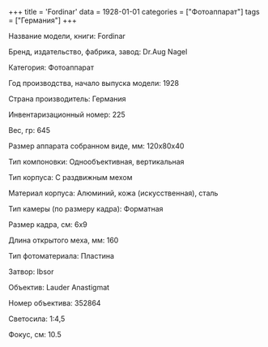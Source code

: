 +++
title = 'Fordinar'
data = 1928-01-01
categories = ["Фотоаппарат"]
tags = ["Германия"]
+++

Название модели, книги: Fordinar

Бренд, издательство, фабрика, завод: Dr.Aug Nagel

Категория: Фотоаппарат

Год производства, начало выпуска модели: 1928

Страна производитель: Германия

Инвентаризационный номер: 225

Вес, гр: 645

Размер аппарата  собранном виде, мм: 120x80x40

Тип компоновки: Однообъективная, вертикальная

Тип корпуса: С раздвижным мехом

Материал корпуса: Алюминий, кожа (искусственная), сталь

Тип камеры (по размеру кадра): Форматная

Размер кадра, см: 6х9

Длина открытого меха, мм: 160

Тип фотоматериала: Пластина

Затвор: Ibsor

Объектив: Lauder Anastigmat

Номер объектива: 352864

Светосила: 1:4,5

Фокус, см: 10.5


